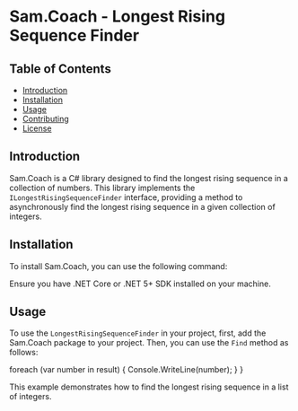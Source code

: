 # Sam.Coach - Longest Rising Sequence Finder

## Table of Contents
- [Introduction](#introduction)
- [Installation](#installation)
- [Usage](#usage)
- [Contributing](#contributing)
- [License](#license)

## Introduction

Sam.Coach is a C# library designed to find the longest rising sequence in a collection of numbers. This library implements the `ILongestRisingSequenceFinder` interface, providing a method to asynchronously find the longest rising sequence in a given collection of integers.

## Installation

To install Sam.Coach, you can use the following command:

Ensure you have .NET Core or .NET 5+ SDK installed on your machine.

## Usage

To use the `LongestRisingSequenceFinder` in your project, first, add the Sam.Coach package to your project. Then, you can use the `Find` method as follows:

  foreach (var number in result)
      {
          Console.WriteLine(number);
      }
  }

This example demonstrates how to find the longest rising sequence in a list of integers.


